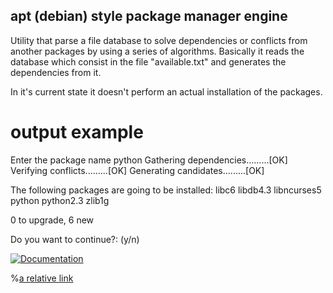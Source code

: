 ## apt (debian) style package manager engine

Utility that parse a file database to solve dependencies or conflicts from another packages by using a series of algorithms.
Basically it reads the database which consist in the file "available.txt" and generates the dependencies from it.

In it's current state it doesn't perform an actual installation of the packages.


# output example
Enter the package name
python
Gathering dependencies.........[OK]
Verifying conflicts.........[OK]
Generating candidates.........[OK]

The following packages are going to be installed:
libc6 libdb4.3 libncurses5 python python2.3 zlib1g 

0 to upgrade, 6 new 

Do you want to continue?: (y/n) 


[![Documentation][doxygen-shield]][doxygen-link]

%[a relative link](another-page.md)

[doxygen-shield]: https://img.shields.io/badge/documentation-master-brightgreen.svg
[doxygen-link]: html/index.html
